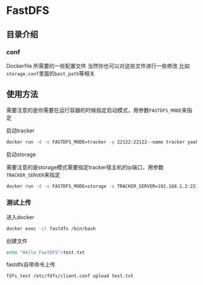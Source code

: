 # FastDFS


## 目录介绍
### conf
Dockerfile 所需要的一些配置文件
当然你也可以对这些文件进行一些修改  比如`storage.conf`里面的`bast_path`等相关

## 使用方法
需要注意的是你需要在运行容器的时候指定启动模式，用参数`FASTDFS_MODE`来指定

启动tracker

```bash
docker run -d -e FASTDFS_MODE=tracker -p 22122:22122--name tracker yaokun/fastdfs:V6.06
```

启动storage

需要注意的是storage模式需要指定tracker宿主机的ip端口，用参数`TRACKER_SERVER`来指定

```bash
docker run -d -e FASTDFS_MODE=storage -e TRACKER_SERVER=192.168.1.2:22122 -p 80:80 -p 23000:23000 --name tracker yaokun/fastdfs:V6.06
```

### 测试上传
进入docker
```bash
docker exec -it fastdfs /bin/bash
```

创建文件
```bash
echo "Hello FastDFS">test.txt
```

fastdfs自带命令上传
```bash
fdfs_test /etc/fdfs/client.conf upload test.txt
```